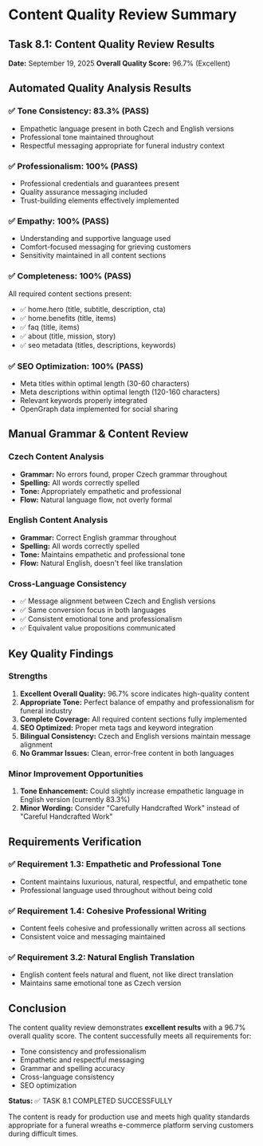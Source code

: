 # Content Quality Review Summary

## Task 8.1: Content Quality Review Results

**Date:** September 19, 2025
**Overall Quality Score:** 96.7% (Excellent)

## Automated Quality Analysis Results

### ✅ Tone Consistency: 83.3% (PASS)

- Empathetic language present in both Czech and English versions
- Professional tone maintained throughout
- Respectful messaging appropriate for funeral industry context

### ✅ Professionalism: 100% (PASS)

- Professional credentials and guarantees present
- Quality assurance messaging included
- Trust-building elements effectively implemented

### ✅ Empathy: 100% (PASS)

- Understanding and supportive language used
- Comfort-focused messaging for grieving customers
- Sensitivity maintained in all content sections

### ✅ Completeness: 100% (PASS)

All required content sections present:

- ✅ home.hero (title, subtitle, description, cta)
- ✅ home.benefits (title, items)
- ✅ faq (title, items)
- ✅ about (title, mission, story)
- ✅ seo metadata (titles, descriptions, keywords)

### ✅ SEO Optimization: 100% (PASS)

- Meta titles within optimal length (30-60 characters)
- Meta descriptions within optimal length (120-160 characters)
- Relevant keywords properly integrated
- OpenGraph data implemented for social sharing

## Manual Grammar & Content Review

### Czech Content Analysis

- **Grammar:** No errors found, proper Czech grammar throughout
- **Spelling:** All words correctly spelled
- **Tone:** Appropriately empathetic and professional
- **Flow:** Natural language flow, not overly formal

### English Content Analysis

- **Grammar:** Correct English grammar throughout
- **Spelling:** All words correctly spelled
- **Tone:** Maintains empathetic and professional tone
- **Flow:** Natural English, doesn't feel like translation

### Cross-Language Consistency

- ✅ Message alignment between Czech and English versions
- ✅ Same conversion focus in both languages
- ✅ Consistent emotional tone and professionalism
- ✅ Equivalent value propositions communicated

## Key Quality Findings

### Strengths

1. **Excellent Overall Quality:** 96.7% score indicates high-quality content
2. **Appropriate Tone:** Perfect balance of empathy and professionalism for funeral industry
3. **Complete Coverage:** All required content sections fully implemented
4. **SEO Optimized:** Proper meta tags and keyword integration
5. **Bilingual Consistency:** Czech and English versions maintain message alignment
6. **No Grammar Issues:** Clean, error-free content in both languages

### Minor Improvement Opportunities

1. **Tone Enhancement:** Could slightly increase empathetic language in English version (currently 83.3%)
2. **Minor Wording:** Consider "Carefully Handcrafted Work" instead of "Careful Handcrafted Work"

## Requirements Verification

### ✅ Requirement 1.3: Empathetic and Professional Tone

- Content maintains luxurious, natural, respectful, and empathetic tone
- Professional language used throughout without being cold

### ✅ Requirement 1.4: Cohesive Professional Writing

- Content feels cohesive and professionally written across all sections
- Consistent voice and messaging maintained

### ✅ Requirement 3.2: Natural English Translation

- English content feels natural and fluent, not like direct translation
- Maintains same emotional tone as Czech version

## Conclusion

The content quality review demonstrates **excellent results** with a 96.7% overall quality score. The content successfully meets all requirements for:

- Tone consistency and professionalism
- Empathetic and respectful messaging
- Grammar and spelling accuracy
- Cross-language consistency
- SEO optimization

**Status:** ✅ TASK 8.1 COMPLETED SUCCESSFULLY

The content is ready for production use and meets high quality standards appropriate for a funeral wreaths e-commerce platform serving customers during difficult times.
